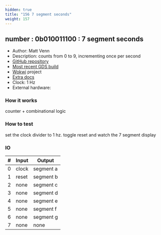 ```yaml
---
hidden: true
title: "156 7 segment seconds"
weight: 157
---
```


## number : 0b010011100 : 7 segment seconds

* Author: Matt Venn
* Description: counts from 0 to 9, incrementing once per second
* [GitHub repository](https://github.com/TinyTapeout/tt02-test-7seg)
* [Most recent GDS build](https://github.com/TinyTapeout/tt02-test-7seg/actions/runs/3452666592)
* [Wokwi](https://wokwi.com/projects/340805072482992722) project
* [Extra docs]()
* Clock: 1 Hz
* External hardware: 



### How it works

counter + combinational logic

### How to test

set the clock divider to 1 hz. toggle reset and watch the 7 segment display

### IO

| # | Input        | Output       |
|---|--------------|--------------|
| 0 | clock  | segment a |
| 1 | reset  | segment b |
| 2 | none  | segment c |
| 3 | none  | segment d |
| 4 | none  | segment e |
| 5 | none  | segment f |
| 6 | none  | segment g |
| 7 | none  | none |
